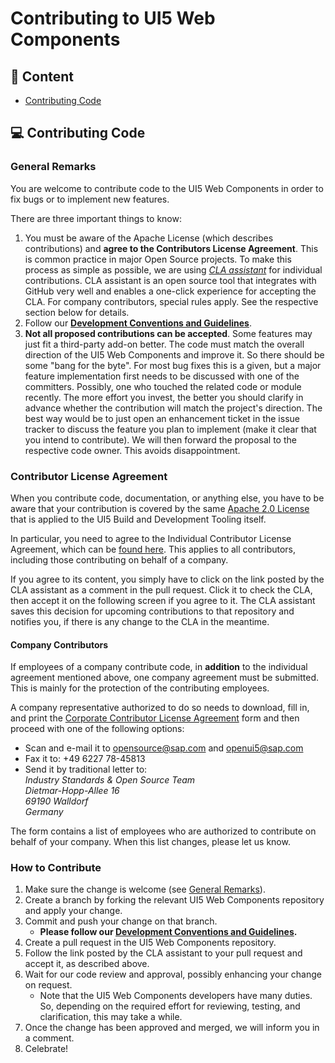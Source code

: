 # Contributing to UI5 Web Components
## 📖 Content

 * [Contributing Code](#how-to-contribute)

## 💻 Contributing Code
### General Remarks
You are welcome to contribute code to the UI5 Web Components in order to fix bugs or to implement new features.

There are three important things to know:

1. You must be aware of the Apache License (which describes contributions) and **agree to the Contributors License Agreement**. This is common practice in major Open Source projects. To make this process as simple as possible, we are using *[CLA assistant](https://cla-assistant.io/)* for individual contributions. CLA assistant is an open source tool that integrates with GitHub very well and enables a one-click experience for accepting the CLA. For company contributors, special rules apply. See the respective section below for details.
2. Follow our **[Development Conventions and Guidelines](/docs/Guidelines.md)**.
3. **Not all proposed contributions can be accepted**. Some features may just fit a third-party add-on better. The code must match the overall direction of the UI5 Web Components and improve it. So there should be some "bang for the byte". For most bug fixes this is a given, but a major feature implementation first needs to be discussed with one of the committers. Possibly, one who touched the related code or module recently. The more effort you invest, the better you should clarify in advance whether the contribution will match the project's direction. The best way would be to just open an enhancement ticket in the issue tracker to discuss the feature you plan to implement (make it clear that you intend to contribute). We will then forward the proposal to the respective code owner. This avoids disappointment.

### Contributor License Agreement
When you contribute code, documentation, or anything else, you have to be aware that your contribution is covered by the same [Apache 2.0 License](http://www.apache.org/licenses/LICENSE-2.0) that is applied to the UI5 Build and Development Tooling itself.

In particular, you need to agree to the Individual Contributor License Agreement, which can be [found here](https://gist.github.com/CLAassistant/bd1ea8ec8aa0357414e8). This applies to all contributors, including those contributing on behalf of a company.

If you agree to its content, you simply have to click on the link posted by the CLA assistant as a comment in the pull request. Click it to check the CLA, then accept it on the following screen if you agree to it. The CLA assistant saves this decision for upcoming contributions to that repository and notifies you, if there is any change to the CLA in the meantime.

#### Company Contributors
If employees of a company contribute code, in **addition** to the individual agreement mentioned above, one company agreement must be submitted. This is mainly for the protection of the contributing employees.

A company representative authorized to do so needs to download, fill in, and print the [Corporate Contributor License Agreement](/docs/SAP%20Corporate%20Contributor%20License%20Agreement.pdf) form and then proceed with one of the following options:

- Scan and e-mail it to [opensource@sap.com](mailto:opensource@sap.com) and [openui5@sap.com](mailto:openui5@sap.com)
- Fax it to: +49 6227 78-45813
- Send it by traditional letter to:  
  *Industry Standards & Open Source Team*  
  *Dietmar-Hopp-Allee 16*  
  *69190 Walldorf*  
  *Germany*

The form contains a list of employees who are authorized to contribute on behalf of your company. When this list changes, please let us know.

### How to Contribute
1. Make sure the change is welcome (see [General Remarks](#general-remarks)).
1. Create a branch by forking the relevant UI5 Web Components repository and apply your change.
1. Commit and push your change on that branch.
    - **Please follow our [Development Conventions and Guidelines](/docs/Guidelines.md).**
1. Create a pull request in the UI5 Web Components repository.
1. Follow the link posted by the CLA assistant to your pull request and accept it, as described above.
1. Wait for our code review and approval, possibly enhancing your change on request.
    - Note that the UI5 Web Components developers have many duties. So, depending on the required effort for reviewing, testing, and clarification, this may take a while.
1. Once the change has been approved and merged, we will inform you in a comment.
1. Celebrate!
